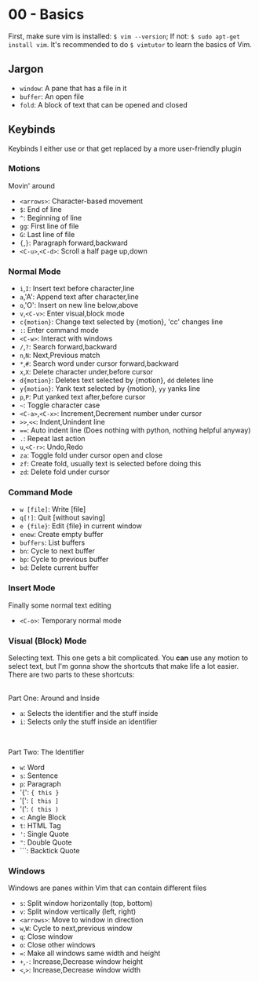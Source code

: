 # 00 - Basics

First, make sure vim is installed: `$ vim --version`; If not: `$ sudo apt-get install
vim`. It's recommended to do `$ vimtutor` to learn the basics of Vim.

## Jargon

- `window`: A pane that has a file in it
- `buffer`: An open file
- `fold`: A block of text that can be opened and closed

## Keybinds

Keybinds I either use or that get replaced by a more user-friendly plugin

### Motions

Movin' around

- `<arrows>`: Character-based movement
- `$`: End of line
- `^`: Beginning of line
- `gg`: First line of file
- `G`: Last line of file
- `{`,`}`: Paragraph forward,backward
- `<C-u>`,`<C-d>`: Scroll a half page up,down

### Normal Mode

- `i`,`I`: Insert text before character,line
- `a`,'A': Append text after character,line
- `o`,'O': Insert on new line below,above
- `v`,`<C-v>`: Enter visual,block mode
- `c{motion}`: Change text selected by {motion}, 'cc' changes line
- `:`: Enter command mode
- `<C-w>`: Interact with windows
- `/`,`?`: Search forward,backward
- `n`,`N`: Next,Previous match
- `*`,`#`: Search word under cursor forward,backward
- `x`,`X`: Delete character under,before cursor
- `d{motion}`: Deletes text selected by {motion}, `dd` deletes line
- `y{motion}`: Yank text selected by {motion}, `yy` yanks line
- `p`,`P`: Put yanked text after,before cursor
- `~`: Toggle character case
- `<C-a>`,`<C-x>`: Increment,Decrement number under cursor
- `>>`,`<<`: Indent,Unindent line
- `==`: Auto indent line (Does nothing with python, nothing helpful anyway)
- `.`: Repeat last action
- `u`,`<C-r>`: Undo,Redo
- `za`: Toggle fold under cursor open and close
- `zf`: Create fold, usually text is selected before doing this
- `zd`: Delete fold under cursor

### Command Mode

- `w [file]`: Write [file]
- `q[!]`: Quit [without saving]
- `e {file}`: Edit {file} in current window
- `enew`: Create empty buffer
- `buffers`: List buffers
- `bn`: Cycle to next buffer
- `bp`: Cycle to previous buffer
- `bd`: Delete current buffer

### Insert Mode

Finally some normal text editing

- `<C-o>`: Temporary normal mode

### Visual (Block) Mode

Selecting text. This one gets a bit complicated. You __can__ use any motion to select text, but I'm
gonna show the shortcuts that make life a lot easier. There are two parts to these shortcuts:
<br><br>

Part One: Around and Inside
- `a`: Selects the identifier and the stuff inside
- `i`: Selects only the stuff inside an identifier
<br>

Part Two: The Identifier
- `w`: Word
- `s`: Sentence
- `p`: Paragraph
- '{': `{ this }`
- '[': `[ this ]`
- '(': `( this )`
- `<`: Angle Block
- `t`: HTML Tag
- `'`: Single Quote
- `"`: Double Quote
- `\``: Backtick Quote

### Windows

Windows are panes within Vim that can contain different files

- `s`: Split window horizontally (top, bottom)
- `v`: Split window vertically (left, right)
- `<arrows>`: Move to window in <arrow> direction
- `w`,`W`: Cycle to next,previous window
- `q`: Close window
- `o`: Close other windows
- `=`: Make all windows same width and height
- `+`,`-`: Increase,Decrease window height
- `<`,`>`: Increase,Decrease window width
